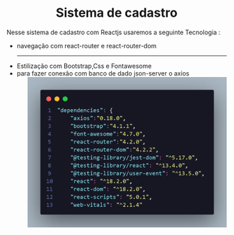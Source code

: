 <h1 align="center"> Sistema de cadastro </h1>

<p>
  Nesse sistema de cadastro com Reactjs usaremos a seguinte Tecnologia :
</p>
<div>
  <ul>
  <li> navegação com react-router e react-router-dom
<hr>
  <li> Estilização com Bootstrap,Css e Fontawesome
  <li> para fazer conexão com banco de dado json-server o axios
  <ul>

  <img src="img/dependencia.png">

</div>

